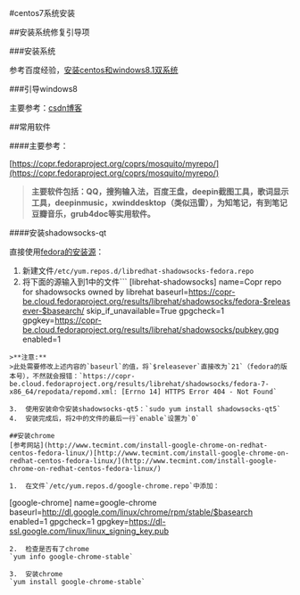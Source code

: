 #centos7系统安装

##安装系统修复引导项

###安装系统

参考百度经验，[安装centos和windows8.1双系统](http://jingyan.baidu.com/article/1709ad80b28cf74634c4f0d5.html)

###引导windows8

主要参考：[csdn博客](http://blog.csdn.net/johnnyhu90/article/details/41410547)

##常用软件

####主要参考：

[https://copr.fedoraproject.org/coprs/mosquito/myrepo/](https://copr.fedoraproject.org/coprs/mosquito/myrepo/)

>**主要软件包括：QQ，搜狗输入法，百度王盘，deepin截图工具，歌词显示工具，deepinmusic，xwinddesktop（类似迅雷），为知笔记，有到笔记
豆瓣音乐，grub4doc等实用软件。**

####安装shadowsocks-qt

直接使用[fedora的安装源](https://copr.fedoraproject.org/coprs/librehat/shadowsocks/)：
1.  新建文件`/etc/yum.repos.d/libredhat-shadowsocks-fedora.repo`
2.  将下面的源输入到1中的文件```
[librehat-shadowsocks]
name=Copr repo for shadowsocks owned by librehat
baseurl=https://copr-be.cloud.fedoraproject.org/results/librehat/shadowsocks/fedora-$releasever-$basearch/
skip_if_unavailable=True
gpgcheck=1
gpgkey=https://copr-be.cloud.fedoraproject.org/results/librehat/shadowsocks/pubkey.gpg
enabled=1
```
>**注意:**
>此处需要修改上述内容的`baseurl`的值，将`$releasever`直接改为`21`（fedora的版本号），不然就会报错：`https://copr-be.cloud.fedoraproject.org/results/librehat/shadowsocks/fedora-7-x86_64/repodata/repomd.xml: [Errno 14] HTTPS Error 404 - Not Found`

3.  使用安装命令安装shadowsocks-qt5：`sudo yum install shadowsocks-qt5`
4.  安装完成后，将2中的文件的最后一行`enable`设置为`0`

##安装chrome
[参考网站](http://www.tecmint.com/install-google-chrome-on-redhat-centos-fedora-linux/)[http://www.tecmint.com/install-google-chrome-on-redhat-centos-fedora-linux/](http://www.tecmint.com/install-google-chrome-on-redhat-centos-fedora-linux/)

1.  在文件`/etc/yum.repos.d/google-chrome.repo`中添加：
```
[google-chrome]
name=google-chrome
baseurl=http://dl.google.com/linux/chrome/rpm/stable/$basearch
enabled=1
gpgcheck=1
gpgkey=https://dl-ssl.google.com/linux/linux_signing_key.pub

```
2.  检查是否有了chrome
`yum info google-chrome-stable`

3.  安装chrome
`yum install google-chrome-stable`
